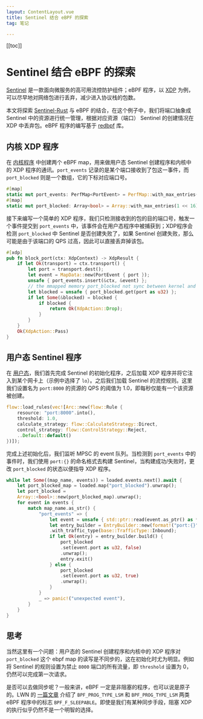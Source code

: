 ```yaml
---
layout: ContentLayout.vue
title: Sentinel 结合 eBPF 的探索
tag: 笔记

---
```


[[toc]]

# Sentinel 结合 eBPF 的探索

[Sentinel](https://github.com/alibaba/Sentinel) 是一款面向微服务的高可用流控防护组件；eBPF 程序，以 [XDP](https://forsworns.github.io/zh/blogs/20210715/) 为例，可以尽早地对网络包进行丢弃，减少进入协议栈的包数。

本文将探索 [Sentinel-Rust](https://github.com/sentinel-group/sentinel-rust) 与 eBPF 的结合，在这个例子中，我们将端口抽象成 Sentinel 中的资源进行统一管理，根据对应资源（端口） Sentinel 的创建情况在 XDP 中丢弃包。eBPF 程序的编写基于 [redbpf](https://github.com/foniod/redbpf) 库。

## 内核 XDP 程序

在 [内核程序](https://github1s.com/sentinel-group/sentinel-rust/blob/HEAD/examples/ebpf/probes/src/port/main.rs) 中创建两个 eBPF map，用来做用户态 Sentinel 创建程序和内核中的 XDP 程序的通讯。`port_events` 记录的是某个端口接收到了包这一事件，而 `port_blocked` 则是一个数组，它的下标对应端口号。

```rust
#[map]
static mut port_events: PerfMap<PortEvent> = PerfMap::with_max_entries(1024);
#[map]
static mut port_blocked: Array<bool> = Array::with_max_entries(1 << 16);
```

接下来编写一个简单的 XDP 程序，我们只检测接收到的包的目的端口号，触发一个事件提交到 `port_events` 中，该事件会在用户态程序中被捕获到；XDP程序会检测 `port_blocked` 中 Sentinel 是否创建失败了，如果 Sentinel 创建失败，那么可能是由于该端口的 QPS 过高，因此可以直接丢弃掉该包。

```rust
#[xdp]
pub fn block_port(ctx: XdpContext) -> XdpResult {
    if let Ok(transport) = ctx.transport() {
        let port = transport.dest();
        let event = MapData::new(PortEvent { port });
        unsafe { port_events.insert(&ctx, &event) };
        // the mmapped memory port_blocked not sync between kernel and userspace
        let blocked = unsafe { port_blocked.get(port as u32) };
        if let Some(&blocked) = blocked {
            if blocked {
                return Ok(XdpAction::Drop);
            }
        }
    }
    Ok(XdpAction::Pass)
}
```

## 用户态 Sentinel 程序

在 [用户态](https://github1s.com/sentinel-group/sentinel-rust/blob/HEAD/examples/ebpf/userspace/src/port.rs)，我们首先完成 Sentinel 的初始化程序，之后加载 XDP 程序并将它注入到某个网卡上（示例中选择了 `lo`）。之后我们加载 Sentinel 的流控规则。这里我们设置名为 `port:8000` 的资源的 QPS 的阈值为 1.0，即每秒仅能有一个该资源被创建。

```rust
flow::load_rules(vec![Arc::new(flow::Rule {
    resource: "port:8000".into(),
    threshold: 1.0,
    calculate_strategy: flow::CalculateStrategy::Direct,
    control_strategy: flow::ControlStrategy::Reject,
    ..Default::default()
})]);
```

完成上述初始化后，我们监听 MPSC 的 event 队列。当检测到 `port_events` 中的事件时，我们使用 `port:{}` 的命名格式去构建 Sentinel，当构建成功/失败时，更改 `port_blocked` 的状态以便指导 XDP 程序。

```rust
while let Some((map_name, events)) = loaded.events.next().await {
    let port_blocked_map = loaded.map("port_blocked").unwrap();
    let port_blocked =
    Array::<bool>::new(port_blocked_map).unwrap();
    for event in events {
        match map_name.as_str() {
            "port_events" => {
                let event = unsafe { std::ptr::read(event.as_ptr() as *const PortEvent) };
                let entry_builder = EntryBuilder::new(format!("port:{}", event.port))
                .with_traffic_type(base::TrafficType::Inbound);
                if let Ok(entry) = entry_builder.build() {
                    port_blocked
                    .set(event.port as u32, false)
                    .unwrap();
                    entry.exit()
                } else {
                    port_blocked
                    .set(event.port as u32, true)
                    .unwrap();
                }
            }
            _ => panic!("unexpected event"),
        }
    }
}
```

## 思考

当然这里有一个问题：用户态的 Sentinel 创建程序和内核中的 XDP 程序对 `port_blocked` 这个 ebpf map 的读写是不同步的，这在初始化时尤为明显。例如将 Sentinel 的规则设置为禁止 `8000` 端口的所有流量，即 `threshold` 设置为 0，仍然可以完成第一次请求。

是否可以去做同步呢？一般来讲，eBPF 一定是非阻塞的程序，也可以说是原子的。LWN 的 [一篇文章](https://lwn.net/Articles/825415/) 介绍了 `BPF_PROG_TYPE_LSM` 和 `BPF_PROG_TYPE_LSM` 两类 eBPF 程序中的标志 `BPF_F_SLEEPABLE`。即使是我们有某种同步手段，阻塞 XDP 的执行似乎仍然不是一个明智的选择。